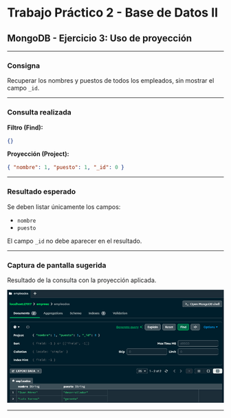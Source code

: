 
# Trabajo Práctico 2 - Base de Datos II
## MongoDB - Ejercicio 3: Uso de proyección

---

### Consigna

Recuperar los nombres y puestos de todos los empleados, sin mostrar el campo `_id`.

---

### Consulta realizada

**Filtro (Find):**

```json
{}
```

**Proyección (Project):**

```json
{ "nombre": 1, "puesto": 1, "_id": 0 }
```

---

### Resultado esperado

Se deben listar únicamente los campos:

- `nombre`
- `puesto`

El campo `_id` no debe aparecer en el resultado.

---

### Captura de pantalla sugerida

Resultado de la consulta con la proyección aplicada.

![Proyección empleados](img/captura-ej3.png)

---
